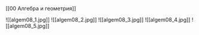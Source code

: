 [[00 Алгебра и геометрия]]

![[algem08_1.jpg]]
![[algem08_2.jpg]]
![[algem08_3.jpg]]
![[algem08_4.jpg]]
![[algem08_5.jpg]]
